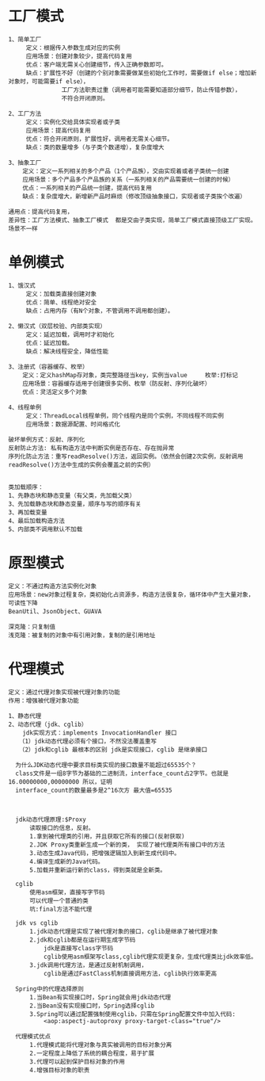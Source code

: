 # 工厂模式
    1、简单工厂
         定义：根据传入参数生成对应的实例
         应用场景：创建对象较少，提高代码复用
         优点：客户端无需关心创建细节，传入正确参数即可。
         缺点：扩展性不好（创建的个别对象需要做某些初始化工作时，需要做if else；增加新对象时，可能需要if else），
                   工厂方法职责过重（调用者可能需要知道部分细节，防止传错参数），
                   不符合开闭原则。
    
    2、工厂方法
         定义：实例化交给具体实现者或子类
         应用场景：提高代码复用
         优点：符合开闭原则，扩展性好，调用者无需关心细节。
         缺点：类的数量增多（与子类个数递增），复杂度增大
    
    3、抽象工厂
        定义：定义一系列相关的多个产品（1个产品族），交由实现着或者子类统一创建
        应用场景：多个产品多个产品族的关系（一系列相关的产品需要统一创建的时候）
        优点：一系列相关的产品统一创建，提高代码复用
        缺点：复杂度增大，新增新产品时麻烦（修改顶级抽象接口，实现者或子类挨个改遍）
    
    通用点：提高代码复用，
    差异性：工厂方法模式、抽象工厂模式  都是交由子类实现，简单工厂模式直接顶级工厂实现。场景不一样


# 单例模式
    1、饿汉式
         定义：加载类直接创建对象
         优点：简单、线程绝对安全
         缺点：占用内存（有N个对象，不管调用不调用都创建）。
    
    2、懒汉式（双层校验、内部类实现）
         定义：延迟加载，调用时才初始化
         优点：延迟加载。
         缺点：解决线程安全，降低性能
    
    3、注册式（容器缓存、枚举）
        定义：定义hashMap存对象，类完整路径当key，实例当value     枚举:打标记
        应用场景：容器缓存适用于创建很多实例、枚举（防反射、序列化破坏）
        优点：灵活定义多个对象
    
    4、线程单例
         定义：ThreadLocal线程单例，同个线程内是同个实例，不同线程不同实例
         应用场景：数据源配置、时间格式化
    
    破坏单例方式：反射、序列化
    反射防止方法: 私有构造方法中判断实例是否存在、存在抛异常
    序列化防止方法：重写readResolve()方法，返回实例。（依然会创建2次实例，反射调用readResolve()方法中生成的实例会覆盖之前的实例）
    
    
    类加载顺序：
    1、先静态块和静态变量（有父类，先加载父类）
    3、先加载静态块和静态变量，顺序与写的顺序有关
    3、再加载变量
    4、最后加载构造方法
    5、内部类不调用默认不加载


# 原型模式
    定义：不通过构造方法实例化对象
    应用场景：new对象过程复杂，类初始化占资源多，构造方法很复杂，循环体中产生大量对象，可读性下降
    BeanUtil、JsonObject、GUAVA
	
    深克隆：只复制值
    浅克隆：被复制的对象中有引用对象，复制的是引用地址

# 代理模式
    定义：通过代理对象实现被代理对象的功能
    作用：增强被代理对象功能
    
    1、静态代理
    2、动态代理（jdk、cglib）
        jdk实现方式：implements InvocationHandler 接口
       （1）jdk动态代理必须有个接口，不然没法覆盖重写
       （2）jdk和cglib 最根本的区别 jdk是实现接口，cglib 是继承接口
       
      为什么JDK动态代理中要求目标类实现的接口数量不能超过65535个？
      class文件是一组8字节为基础的二进制流，interface_count占2字节。也就是16.00000000,00000000 所以，证明
      interface_count的数量最多是2^16次方 最大值=65535
      
      
      
      jdk动态代理原理:$Proxy
          读取接口的信息，反射。
          1.拿到被代理类的引用，并且获取它所有的接口(反射获取)
          2.JDK Proxy类重新生成一个新的类， 实现了被代理类所有接口中的方法
          3.动态生成Java代码，把增强逻辑加入到新生成代码中。
          4.编译生成新的Java代码。
          5.加载并重新运行新的class，得到类就是全新类。
      
      cglib
          使用asm框架，直接写字节码
          可以代理一个普通的类
          坑:final方法不能代理
      
      jdk vs cglib
          1.jdk动态代理是实现了被代理对象的接口，cglib是继承了被代理对象
          2.jdk和cglib都是在运行期生成字节码
              jdk是直接写class字节码
              cglib使用asm框架写class,cglib代理实现更复杂，生成代理类比jdk效率低。
          3.jdk调用代理方法，是通过反射机制调用，
              cglib是通过FastClass机制直接调用方法，cglib执行效率更高
      
      Spring中的代理选择原则
          1.当Bean有实现接口时，Spring就会用jdk动态代理
          2.当Bean没有实现接口时，Spring选择cglib
          3.Spring可以通过配置强制使用cglib，只需在Spring配置文件中加入代码:
              <aop:aspectj-autoproxy proxy-target-class="true"/>
      
      代理模式优点
          1.代理模式能将代理对象与真实被调用的目标对象分离
          2.一定程度上降低了系统的耦合程度，易于扩展
          3.代理可以起到保护目标对象的作用
          4.增强目标对象的职责




